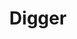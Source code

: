 ---
blog: https://blog.digger.dev/
git: https://github.com/diggerhq
linkedin: https://linkedin.com/company/diggerhq
logohandle: diggerdev
sort: digger
title: Digger
twitter: https://x.com/digger_dev
website: https://digger.dev/
---